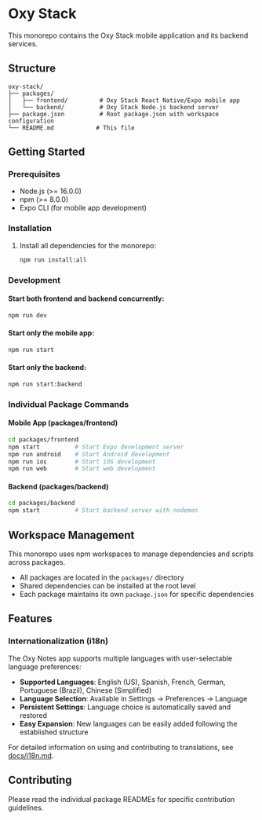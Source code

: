 # Oxy Stack

This monorepo contains the Oxy Stack mobile application and its backend services.

## Structure

```
oxy-stack/
├── packages/
│   ├── frontend/         # Oxy Stack React Native/Expo mobile app
│   └── backend/          # Oxy Stack Node.js backend server
├── package.json          # Root package.json with workspace configuration
└── README.md            # This file
```

## Getting Started

### Prerequisites

- Node.js (>= 16.0.0)
- npm (>= 8.0.0)
- Expo CLI (for mobile app development)

### Installation

1. Install all dependencies for the monorepo:
   ```bash
   npm run install:all
   ```

### Development

#### Start both frontend and backend concurrently:
```bash
npm run dev
```

#### Start only the mobile app:
```bash
npm run start
```

#### Start only the backend:
```bash
npm run start:backend
```

### Individual Package Commands

#### Mobile App (packages/frontend)
```bash
cd packages/frontend
npm start          # Start Expo development server
npm run android    # Start Android development
npm run ios        # Start iOS development
npm run web        # Start web development
```

#### Backend (packages/backend)
```bash
cd packages/backend
npm start          # Start backend server with nodemon
```

## Workspace Management

This monorepo uses npm workspaces to manage dependencies and scripts across packages.

- All packages are located in the `packages/` directory
- Shared dependencies can be installed at the root level
- Each package maintains its own `package.json` for specific dependencies

## Features

### Internationalization (i18n)

The Oxy Notes app supports multiple languages with user-selectable language preferences:

- **Supported Languages**: English (US), Spanish, French, German, Portuguese (Brazil), Chinese (Simplified)
- **Language Selection**: Available in Settings → Preferences → Language
- **Persistent Settings**: Language choice is automatically saved and restored
- **Easy Expansion**: New languages can be easily added following the established structure

For detailed information on using and contributing to translations, see [docs/i18n.md](docs/i18n.md).

## Contributing

Please read the individual package READMEs for specific contribution guidelines.
